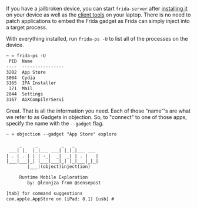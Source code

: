 If you have a jailbroken device, you can start `frida-server` after [installing it](https://www.frida.re/docs/ios/#with-jailbreak) on your device as well as the [client tools](https://www.frida.re/docs/installation/) on your laptop. There is no need to patch applications to embed the Frida gadget as Frida can simply inject into a target process.

With everything installed, run `frida-ps -U` to list all of the processes on the device.

```txt
~ » frida-ps -U
 PID  Name
----  ----------------
3202  App Store
3004  Cydia
3165  IPA Installer
 371  Mail
2844  Settings
3167  AGXCompilerServi
```

Great. That is all the information you need. Each of those "name"'s are what we refer to as Gadgets in objection. So, to "connect" to one of those apps, specify the name with the `--gadget` flag.

```txt
~ » objection --gadget "App Store" explore

     _     _         _   _
 ___| |_  |_|___ ___| |_|_|___ ___
| . | . | | | -_|  _|  _| | . |   |
|___|___|_| |___|___|_| |_|___|_|_|
        |___|(object)inject(ion)

     Runtime Mobile Exploration
        by: @leonjza from @sensepost

[tab] for command suggestions
com.apple.AppStore on (iPad: 8.1) [usb] #
```
